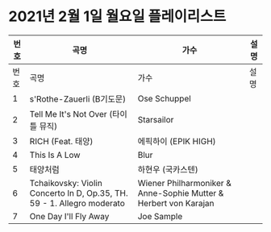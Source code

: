# 2021년 2월 1일 월요일 플레이리스트

| 번호 | 곡명 | 가수 | 설명 |
|------|------|------|------|
| 번호 | 곡명 | 가수 | 설명 |
| 1 | s'Rothe-Zauerli (B기도문) | Ose Schuppel |  |
| 2 | Tell Me It's Not Over (타이틀 뮤직) | Starsailor |  |
| 3 | RICH (Feat. 태양) | 에픽하이 (EPIK HIGH) |  |
| 4 | This Is A Low | Blur |  |
| 5 | 태양처럼 | 하현우 (국카스텐) |  |
| 6 | Tchaikovsky: Violin Concerto In D, Op.35, TH. 59 - 1. Allegro moderato | Wiener Philharmoniker & Anne-Sophie Mutter & Herbert von Karajan |  |
| 7 | One Day I'll Fly Away | Joe Sample |  |
